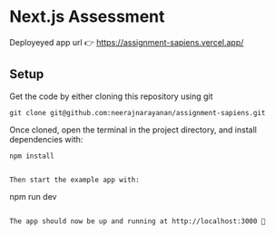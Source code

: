 # Next.js Assessment

Deployeyed app url  👉 https://assignment-sapiens.vercel.app/

## Setup

Get the code by either cloning this repository using git

```
git clone git@github.com:neerajnarayanan/assignment-sapiens.git
```

Once cloned, open the terminal in the project directory, and install dependencies with:

```
npm install
```
```

Then start the example app with:

```
npm run dev
```

The app should now be up and running at http://localhost:3000 🚀